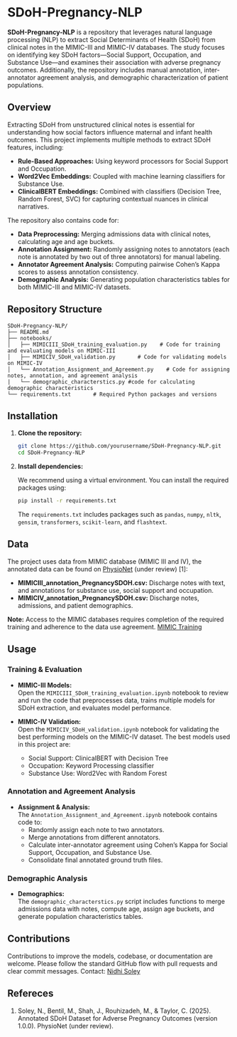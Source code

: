 
# SDoH-Pregnancy-NLP

**SDoH-Pregnancy-NLP** is a repository that leverages natural language processing (NLP) to extract Social Determinants of Health (SDoH) from clinical notes in the MIMIC-III and MIMIC-IV databases. The study focuses on identifying key SDoH factors—Social Support, Occupation, and Substance Use—and examines their association with adverse pregnancy outcomes. Additionally, the repository includes manual annotation, inter-annotator agreement analysis, and demographic characterization of patient populations.

## Overview

Extracting SDoH from unstructured clinical notes is essential for understanding how social factors influence maternal and infant health outcomes. This project implements multiple methods to extract SDoH features, including:

- **Rule-Based Approaches:** Using keyword processors for Social Support and Occupation.
- **Word2Vec Embeddings:** Coupled with machine learning classifiers for Substance Use.
- **ClinicalBERT Embeddings:** Combined with classifiers (Decision Tree, Random Forest, SVC) for capturing contextual nuances in clinical narratives.

The repository also contains code for:
- **Data Preprocessing:** Merging admissions data with clinical notes, calculating age and age buckets.
- **Annotation Assignment:** Randomly assigning notes to annotators (each note is annotated by two out of three annotators) for manual labeling.
- **Annotator Agreement Analysis:** Computing pairwise Cohen’s Kappa scores to assess annotation consistency.
- **Demographic Analysis:** Generating population characteristics tables for both MIMIC-III and MIMIC-IV datasets.

## Repository Structure

```
SDoH-Pregnancy-NLP/
├── README.md
├── notebooks/
│   ├── MIMICIII_SDoH_training_evaluation.py    # Code for training and evaluating models on MIMIC-III
│   ├── MIMICIV_SDoH_validation.py       # Code for validating models on MIMIC-IV
│   └── Annotation_Assignment_and_Agreement.py    # Code for assigning notes, annotation, and agreement analysis
|   └── demographic_characterstics.py #code for calculating demographic characteristics
└── requirements.txt       # Required Python packages and versions
```

## Installation

1. **Clone the repository:**

   ```bash
   git clone https://github.com/yourusername/SDoH-Pregnancy-NLP.git
   cd SDoH-Pregnancy-NLP
   ```

2. **Install dependencies:**

   We recommend using a virtual environment. You can install the required packages using:

   ```bash
   pip install -r requirements.txt
   ```

   The `requirements.txt` includes packages such as `pandas`, `numpy`, `nltk`, `gensim`, `transformers`, `scikit-learn`, and `flashtext`.

## Data

The project uses data from MIMIC database (MIMIC III and IV), the annotated data can be found on [PhysioNet](https://physionet.org/projects/H5W31CeYx0EOsB05USg4/overview/) (under review) [1]:
- **MIMICIII_annotation_PregnancySDOH.csv:** Discharge notes with text, and annotations for substance use, social support and occupation.
- **MIMICIV_annotation_PregnancySDOH.csv:** Discharge notes, admissions, and patient demographics.

**Note:** Access to the MIMIC databases requires completion of the required training and adherence to the data use agreement. [MIMIC Training](https://www.physionet.org/content/mimic-iv-note/view-required-training/2.2/)

## Usage

### Training & Evaluation

- **MIMIC-III Models:**  
  Open the `MIMICIII_SDoH_training_evaluation.ipynb` notebook to review and run the code that preprocesses data, trains multiple models for SDoH extraction, and evaluates model performance.

- **MIMIC-IV Validation:**  
  Open the `MIMICIV_SDoH_validation.ipynb` notebook for validating the best performing models on the MIMIC-IV dataset. The best models used in this project are:  
  - Social Support: ClinicalBERT with Decision Tree  
  - Occupation: Keyword Processing classifier  
  - Substance Use: Word2Vec with Random Forest

### Annotation and Agreement Analysis

- **Assignment & Analysis:**  
  The `Annotation_Assignment_and_Agreement.ipynb` notebook contains code to:
  - Randomly assign each note to two annotators.
  - Merge annotations from different annotators.
  - Calculate inter-annotator agreement using Cohen’s Kappa for Social Support, Occupation, and Substance Use.
  - Consolidate final annotated ground truth files.

### Demographic Analysis

- **Demographics:**  
  The `demographic_characterstics.py` script includes functions to merge admissions data with notes, compute age, assign age buckets, and generate population characteristics tables.
## Contributions

Contributions to improve the models, codebase, or documentation are welcome. Please follow the standard GitHub flow with pull requests and clear commit messages. Contact: [Nidhi Soley](nsoley1@jhu.edu) 

## Refereces
1. Soley, N., Bentil, M., Shah, J., Rouhizadeh, M., & Taylor, C. (2025). Annotated SDoH Dataset for Adverse Pregnancy Outcomes (version 1.0.0). PhysioNet (under review).


 
